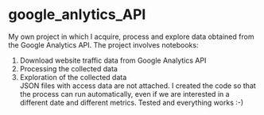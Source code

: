 # google_anlytics_API
My own project in which I acquire, process and explore data obtained from the Google Analytics API.
The project involves notebooks:
1) Download website traffic data from Google Analytics API
2) Processing the collected data
3) Exploration of the collected data    
JSON files with access data are not attached. I created the code so that the process can run automatically, even if we are interested in a different date and different metrics. Tested and everything works :-)
